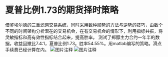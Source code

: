 # 夏普比例1.73的期货择时策略

借鉴埃尔德的三重滤网交易系统，同时采用数种顺势的方法与逆势的技巧，由数个不同的时间架构分析潜在的交易机会，在有交易机会的情形下，利用指标共振，将灵敏指标和高有效性指标结合起来，提高胜率。
测试了郑醇主力合约一年半的数据，收益回撤比7.4:1，夏普比例1.73。胜率54.55%。用matlab编写的策略。滑点手续费已经计算在内。
![图片注释](http://storage-uqer.datayes.com/5ab065e81660e30112860ec3/5ccfe7be-2be0-11e8-a08a-0242ac140002)
![图片注释](http://storage-uqer.datayes.com/5ab065e81660e30112860ec3/60d66180-2be0-11e8-a08a-0242ac140002)
